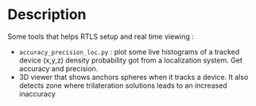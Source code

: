 # Description
Some tools that helps RTLS setup and real time viewing :
 * `accuracy_precision_loc.py` : plot some live histograms of a tracked device (x,y,z) density probability got from a localization system. Get accuracy and precision.
 * 3D viewer that shows anchors spheres when it tracks a device. It also detects zone where trilateration solutions leads to an increased inaccuracy
